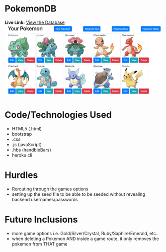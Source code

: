# PokemonDB

**Live Link:**
[View the Database](https://pokemondb117.herokuapp.com/pokemon)
![Screen shot of the DB User Interface](.../../images/dbUI.png)


# Code/Technologies Used
* HTML5 (.html) 
* bootstrap 
* .css
* .js (javaScript)
* .hbs (handbleBars)
* heroku cli

# Hurdles
* Rerouting through the games options
* setting up the seed file to be able to be seeded without revealing backend usernames/passwords

# Future Inclusions
* more game options i.e. Gold/Silver/Crystal, Ruby/Saphire/Emerald, etc..
* when deleting a Pokemon AND inside a game route, it only removes the pokemon from THAT game
